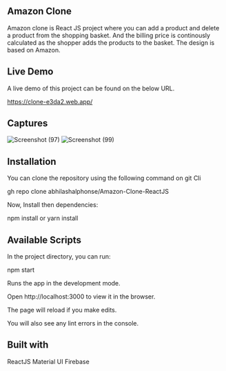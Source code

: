 ## Amazon Clone
Amazon clone is React JS project where you can add a product and delete a product from the shopping basket. And the billing price is continously calculated as the shopper adds the products to the basket. The design is based on Amazon. 
                        
## Live Demo 
A live demo of this  project can be found on the below URL.

https://clone-e3da2.web.app/

## Captures
![Screenshot (97)](https://user-images.githubusercontent.com/73619282/109373948-e5695f80-787f-11eb-85ca-6d723ea11712.png)
![Screenshot (99)](https://user-images.githubusercontent.com/73619282/109373955-ec906d80-787f-11eb-8904-8fc5eee1b73c.png)


## Installation
You can clone the repository using the following command on git Cli

gh repo clone abhilashalphonse/Amazon-Clone-ReactJS

Now, Install then dependencies:
 
 npm install   or  yarn install 
 
## Available Scripts

In the project directory, you can run:

npm start

Runs the app in the development mode.

Open http://localhost:3000 to view it in the browser.

The page will reload if you make edits.

You will also see any lint errors in the console.

## Built with

ReactJS
Material UI
Firebase

